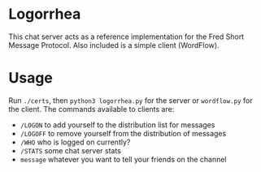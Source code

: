 # Logorrhea
This chat server acts as a reference implementation for the Fred Short Message Protocol.
Also included is a simple client (WordFlow).

# Usage
Run `./certs`, then `python3 logorrhea.py` for the server or `wordflow.py` for the client.
The commands available to clients are:
* `/LOGON` to add yourself to the distribution list for messages
* `/LOGOFF` to remove yourself from the distribution of messages
* `/WHO` who is logged on currently?
* `/STATS` some chat server stats
* `message` whatever you want to tell your friends on the channel

